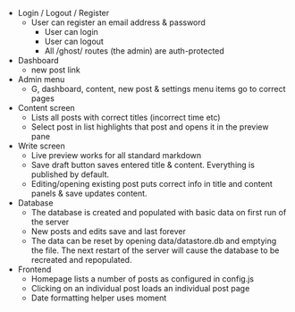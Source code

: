 * Login / Logout / Register
	* User can register an email address & password
        * User can login
        * User can logout
        * All /ghost/ routes (the admin) are auth-protected
* Dashboard
	* new post link
* Admin menu
	* G, dashboard, content, new post & settings menu items go to correct pages
* Content screen
	* Lists all posts with correct titles (incorrect time etc)
    * Select post in list highlights that post and opens it in the preview pane
* Write screen
	* Live preview works for all standard markdown
    * Save draft button saves entered title & content. Everything is published by default.
    * Editing/opening existing post puts correct info in title and content panels & save updates content.
* Database
	* The database is created and populated with basic data on first run of the server
    * New posts and edits save and last forever
    * The data can be reset by opening data/datastore.db and emptying the file. The next restart of the server will cause the database to be recreated and repopulated.
* Frontend
	* Homepage lists a number of posts as configured in config.js
    * Clicking on an individual post loads an individual post page
    * Date formatting helper uses moment